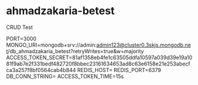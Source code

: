 # ahmadzakaria-betest
CRUD Test

PORT=3000
MONGO_URI=mongodb+srv://admin:admin123@cluster0.3skjs.mongodb.net/db_ahmadzakaria_betest?retryWrites=true&w=majority
ACCESS_TOKEN_SECRET=81af1358eb4fe1c63505ddfa10597a039d39e19a1081f9ab7e2f331bedf482720f8bbec23161634653ad8c63e6158e21e253abecfca3a257f8bf0564cab4b844
REDIS_HOST=
REDIS_PORT=6379
DB_CONN_STRING=
ACCESS_TOKEN_TIME=15s